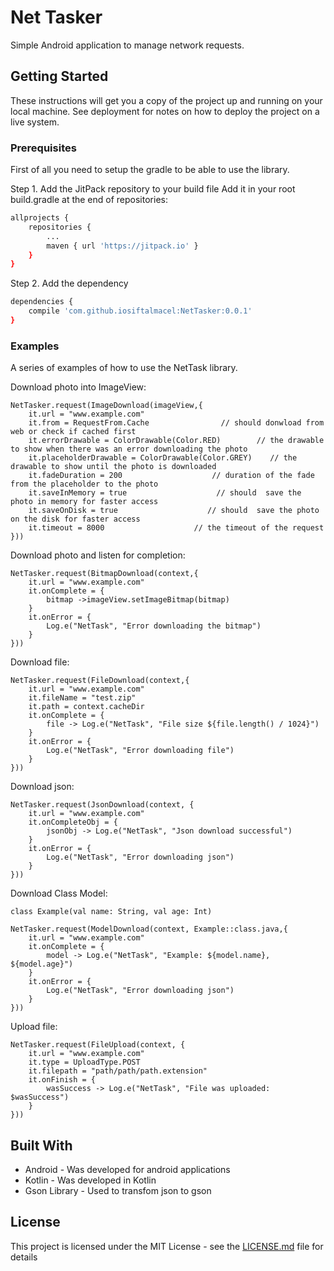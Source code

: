 # Net Tasker

Simple Android application to manage network requests.

## Getting Started

These instructions will get you a copy of the project up and running on your local machine. See deployment for notes on how to deploy the project on a live system.

### Prerequisites

First of all you need to setup the gradle to be able to use the library.

Step 1. Add the JitPack repository to your build file
Add it in your root build.gradle at the end of repositories:
```sh
allprojects {
    repositories {
        ...
        maven { url 'https://jitpack.io' }
    }
}
```
Step 2. Add the dependency
```sh
dependencies {
    compile 'com.github.iosiftalmacel:NetTasker:0.0.1'
}
```

### Examples

A series of examples of how to use the NetTask library.

Download photo into ImageView:
```
NetTasker.request(ImageDownload(imageView,{
    it.url = "www.example.com" 
    it.from = RequestFrom.Cache                // should donwload from web or check if cached first
    it.errorDrawable = ColorDrawable(Color.RED)        // the drawable to show when there was an error downloading the photo
    it.placeholderDrawable = ColorDrawable(Color.GREY)    // the drawable to show until the photo is downloaded
    it.fadeDuration = 200                    // duration of the fade from the placeholder to the photo
    it.saveInMemory = true                    // should  save the photo in memory for faster access
    it.saveOnDisk = true                    // should  save the photo on the disk for faster access
    it.timeout = 8000                    // the timeout of the request
}))
```

Download photo and listen for completion:
```
NetTasker.request(BitmapDownload(context,{
    it.url = "www.example.com"
    it.onComplete = {
        bitmap ->imageView.setImageBitmap(bitmap)  
    }
    it.onError = {
        Log.e("NetTask", "Error downloading the bitmap")
    }
}))
```

Download file:
```
NetTasker.request(FileDownload(context,{
    it.url = "www.example.com"
    it.fileName = "test.zip"
    it.path = context.cacheDir
    it.onComplete = {
        file -> Log.e("NetTask", "File size ${file.length() / 1024}")
    }
    it.onError = {
        Log.e("NetTask", "Error downloading file")
    }
}))
```

Download json:
```
NetTasker.request(JsonDownload(context, {
    it.url = "www.example.com"
    it.onCompleteObj = {
        jsonObj -> Log.e("NetTask", "Json download successful")
    }
    it.onError = {
        Log.e("NetTask", "Error downloading json")
    }
}))
```

Download Class Model:
```
class Example(val name: String, val age: Int)

NetTasker.request(ModelDownload(context, Example::class.java,{
    it.url = "www.example.com"
    it.onComplete = {
        model -> Log.e("NetTask", "Example: ${model.name}, ${model.age}")
    }
    it.onError = {
        Log.e("NetTask", "Error downloading json")
    }
}))
``` 

Upload file:
```
NetTasker.request(FileUpload(context, {
    it.url = "www.example.com"
    it.type = UploadType.POST
    it.filepath = "path/path/path.extension"
    it.onFinish = {
        wasSuccess -> Log.e("NetTask", "File was uploaded: $wasSuccess")
    }
}))
```

## Built With

* Android - Was developed for android applications
* Kotlin - Was developed in Kotlin
* Gson Library - Used to transfom json to gson

## License

This project is licensed under the MIT License - see the [LICENSE.md](LICENSE.md) file for details

